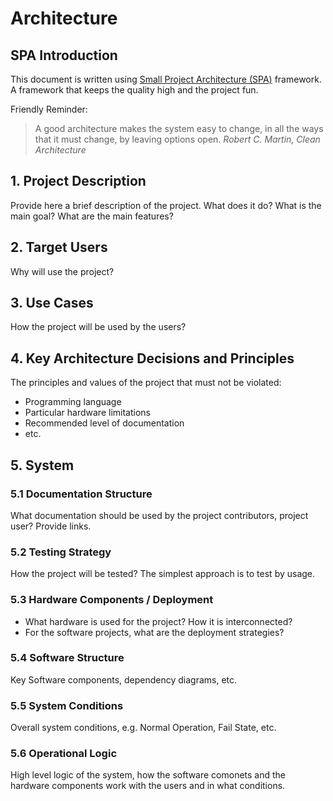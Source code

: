 # Architecture

## SPA Introduction

This document is written using [Small Project Architecture (SPA)](https://github.com/an-dr/spa) framework. A framework that keeps the quality high and the project fun.

Friendly Reminder:

> A good architecture makes the system easy to change, in all the ways that it must change, by leaving options open.
> *Robert C. Martin, Clean Architecture*

## 1. Project Description

Provide here a brief description of the project. What does it do? What is the main goal? What are the main features?

## 2. Target Users

Why will use the project?

## 3. Use Cases

How the project will be used by the users?

## 4. Key Architecture Decisions and Principles

The principles and values of the project that must not be violated:

- Programming language
- Particular hardware limitations
- Recommended level of documentation
- etc.

## 5. System

### 5.1 Documentation Structure

What documentation should be used by the project contributors, project user? Provide links.

### 5.2 Testing Strategy

How the project will be tested? The simplest approach is to test by usage.

### 5.3 Hardware Components / Deployment

- What hardware is used for the project? How it is interconnected?
- For the software projects, what are the deployment strategies?

### 5.4 Software Structure

Key Software components, dependency diagrams, etc.

### 5.5 System Conditions

Overall system conditions, e.g. Normal Operation, Fail State, etc.

### 5.6 Operational Logic

High level logic of the system, how the software comonets and the hardware components work with the users and in what conditions.
